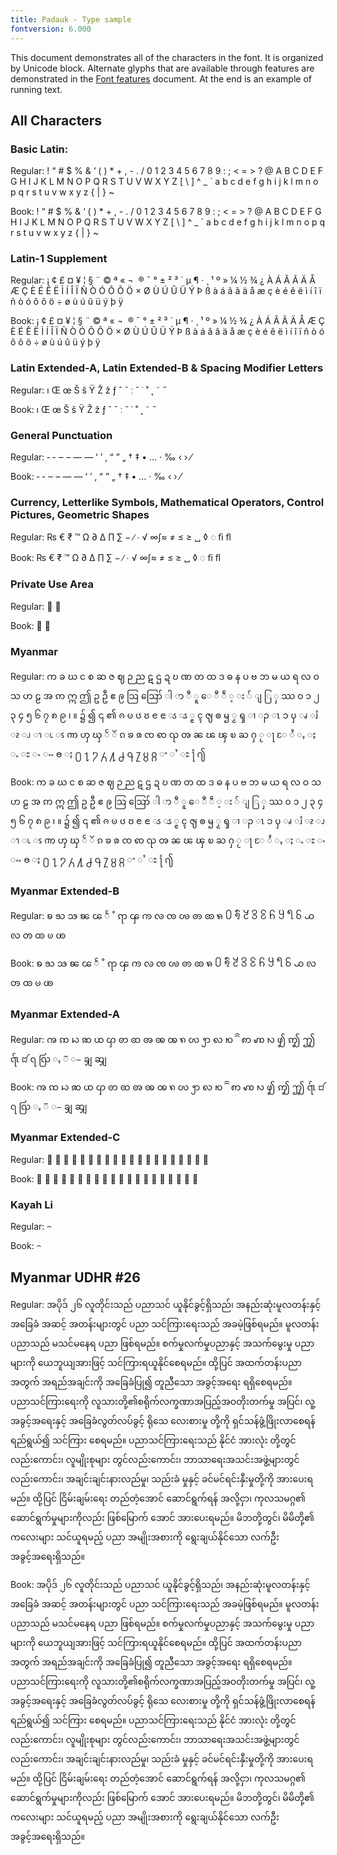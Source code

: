 ```yaml
---
title: Padauk - Type sample
fontversion: 6.000
---
```


This document demonstrates all of the characters in the font. It is organized by Unicode block. Alternate glyphs that are available through features are demonstrated in the [Font features](features.md) document. At the end is an example of running text.

## All Characters

### Basic Latin:

<span class='padauk-R normal'>Regular: ! “ # $ % & ‘ ( ) * + , - . / 0 1 2 3 4 5 6 7 8 9 : ; < = > ? @ A B C D E F G H I J K L M N O P Q R S T U V W X Y Z [ \ ] ^ _ &#x60; a b c d e f g h i j k l m n o p q r s t u v w x y z { | } ~</span>

<span class='padaukbook-R normal'>Book: ! “ # $ % & ‘ ( ) * + , - . / 0 1 2 3 4 5 6 7 8 9 : ; < = > ? @ A B C D E F G H I J K L M N O P Q R S T U V W X Y Z [ \ ] ^ _ &#x60; a b c d e f g h i j k l m n o p q r s t u v w x y z { | } ~</span>

### Latin-1 Supplement

<span class='padauk-R normal'>Regular: ¡ ¢ £ ¤ ¥ ¦ § ¨ © ª « ¬ ­ ® ¯ ° ± ² ³ ´ µ ¶ · ¸ ¹ º » ¼ ½ ¾ ¿ À Á Â Ã Ä Å Æ Ç È É Ê Ë Ì Í Î Ï Ñ Ò Ó Ô Õ Ö × Ø Ù Ú Û Ü Ý Þ ß à á â ã ä å æ ç è é ê ë ì í î ï ñ ò ó ô õ ö ÷ ø ù ú û ü ý þ ÿ</span>

<span class='padaukbook-R normal'>Book: ¡ ¢ £ ¤ ¥ ¦ § ¨ © ª « ¬ ­ ® ¯ ° ± ² ³ ´ µ ¶ · ¸ ¹ º » ¼ ½ ¾ ¿ À Á Â Ã Ä Å Æ Ç È É Ê Ë Ì Í Î Ï Ñ Ò Ó Ô Õ Ö × Ø Ù Ú Û Ü Ý Þ ß à á â ã ä å æ ç è é ê ë ì í î ï ñ ò ó ô õ ö ÷ ø ù ú û ü ý þ ÿ</span>

### Latin Extended-A, Latin Extended-B & Spacing Modifier Letters

<span class='padauk-R normal'>Regular: ı Œ œ Š š Ÿ Ž ž  ƒ  ˆ ˇ ː ˘ ˙ ˚ ˛ ˜ ˝</span>

<span class='padaukbook-R normal'>Book: ı Œ œ Š š Ÿ Ž ž  ƒ   ˆ ˇ ː ˘ ˙ ˚ ˛ ˜ ˝</span>

### General Punctuation

<span class='padauk-R normal'>Regular: ‐ ‑ ‒ – — ― ‘ ’ ‚ “ ” „ † ‡ • … ‧ ‰ ‹ › ⁄</span>

<span class='padaukbook-R normal'>Book: ‐ ‑ ‒ – — ― ‘ ’ ‚ “ ” „ † ‡ • … ‧ ‰ ‹ › ⁄</span>

### Currency, Letterlike Symbols, Mathematical Operators, Control Pictures, Geometric Shapes

<span class='padauk-R normal'>Regular: ₨ € ₹ ™ Ω ∂ ∆ ∏ ∑ − ∕ ∙ √ ∞∫≈ ≠ ≤ ≥ ␣ ◊ ◌ ﬁ ﬂ</span>

<span class='padaukbook-R normal'>Book: ₨ € ₹ ™ Ω ∂ ∆ ∏ ∑ − ∕ ∙ √ ∞∫≈ ≠ ≤ ≥ ␣ ◊ ◌ ﬁ ﬂ</span>

### Private Use Area

<span class='padauk-R normal'>Regular:  </span>

<span class='padaukbook-R normal'>Book:  </span>

### Myanmar

<span class='padauk-R normal'>Regular: က ခ ဃ င စ ဆ ဇ ဈ ဉ ည ဋ ဌ ဍ ဎ ဏ တ ထ ဒ ဓ န ပ ဗ ဘ မ ယ ရ လ ဝ သ ဟ ဠ အ ဢ ဣ ဤ ဥ ဦ ဧ ဨ ဩ ဪ ါ ာ ီ ူ ေ ဳ ဵ ့ း ် ျ ြ ှ  ဿ ၀ ၁ ၂ ၃ ၄ ၅ ၆ ၇ ၈ ၉ ၊ ။ ၌ ၍ ၎ ၏ ၐ ၑ ၒ ၓ ၔ ၕ  ၖ ၗ ၙ ၚ ၛ  ၜ ၝ  ၟ ၡ ၢ ၣ ၤ ၥ ၦ ၧ ၨ ၩ ၪ ၫ ၬ  ၭ ၮ ၯ ၰ ၲ ၴ ၵ ၶ ၷ ၸ ၹ ၺ ၻ ၼ ၽ ၾ ၿ ႀ ႁ ႂ ႃ ႄ ႆ ႇ ႈ ႉ ႊ ႋ ႌ ႎ ႏ  ႐ ႑ ႒ ႓ ႔ ႕ ႖ ႗ ႘ ႙ ႚ ႛ ႜ ႞ ႟</span>

<span class='padaukbook-R normal'>Book: က ခ ဃ င စ ဆ ဇ ဈ ဉ ည ဋ ဌ ဍ ဎ ဏ တ ထ ဒ ဓ န ပ ဗ ဘ မ ယ ရ လ ဝ သ ဟ ဠ အ ဢ ဣ ဤ ဥ ဦ ဧ ဨ ဩ ဪ ါ ာ ီ ူ ေ ဳ ဵ ့ း ် ျ ြ ှ  ဿ ၀ ၁ ၂ ၃ ၄ ၅ ၆ ၇ ၈ ၉ ၊ ။ ၌ ၍ ၎ ၏ ၐ ၑ ၒ ၓ ၔ ၕ  ၖ ၗ ၙ ၚ ၛ  ၜ ၝ  ၟ ၡ ၢ ၣ ၤ ၥ ၦ ၧ ၨ ၩ ၪ ၫ ၬ  ၭ ၮ ၯ ၰ ၲ ၴ ၵ ၶ ၷ ၸ ၹ ၺ ၻ ၼ ၽ ၾ ၿ ႀ ႁ ႂ ႃ ႄ ႆ ႇ ႈ ႉ ႊ ႋ ႌ ႎ ႏ  ႐ ႑ ႒ ႓ ႔ ႕ ႖ ႗ ႘ ႙ ႚ ႛ ႜ ႞ ႟</span>

### Myanmar Extended-B

<span class='padauk-R normal'>Regular: ꧠ ꧡ ꧢ ꧣ ꧤ ꧥ ꧦ ꧧ ꧨ ꧩ ꧪ ꧫ ꧬ ꧭ ꧮ ꧯ ꧰ ꧱ ꧲ ꧳ ꧴ ꧵ ꧶ ꧷ ꧸ ꧹ ꧺ ꧻ ꧼ ꧽ ꧾ</span>

<span class='padaukbook-R normal'>Book: ꧠ ꧡ ꧢ ꧣ ꧤ ꧥ ꧦ ꧧ ꧨ ꧩ ꧪ ꧫ ꧬ ꧭ ꧮ ꧯ ꧰ ꧱ ꧲ ꧳ ꧴ ꧵ ꧶ ꧷ ꧸ ꧹ ꧺ ꧻ ꧼ ꧽ ꧾ</span>

### Myanmar Extended-A

<span class='padauk-R normal'>Regular: ꩠ ꩡ ꩢ ꩣ ꩤ ꩥ ꩦ ꩧ ꩨ ꩩ ꩪ ꩫ ꩬ ꩭ ꩮ ꩯ ꩰ ꩱ ꩲ ꩳ ꩴ ꩵ ꩶ ꩷ ꩸ ꩹ ꩺ ꩻ ꩼ ꩽ ꩾ ꩿ</span>

<span class='padaukbook-R normal'>Book: ꩠ ꩡ ꩢ ꩣ ꩤ ꩥ ꩦ ꩧ ꩨ ꩩ ꩪ ꩫ ꩬ ꩭ ꩮ ꩯ ꩰ ꩱ ꩲ ꩳ ꩴ ꩵ ꩶ ꩷ ꩸ ꩹ ꩺ ꩻ ꩼ ꩽ ꩾ ꩿ</span>

### Myanmar Extended-C

<span class='padauk-R normal'>Regular: 𑛐 𑛑 𑛒 𑛓 𑛔 𑛕 𑛖 𑛗 𑛘 𑛙 𑛚 𑛛 𑛜 𑛝 𑛞 𑛟 𑛠 𑛡 𑛢 𑛣</span>

<span class='padaukbook-R normal'>Book: 𑛐 𑛑 𑛒 𑛓 𑛔 𑛕 𑛖 𑛗 𑛘 𑛙 𑛚 𑛛 𑛜 𑛝 𑛞 𑛟 𑛠 𑛡 𑛢 𑛣</span>

### Kayah Li

​<span class='padauk-R normal'>Regular: ꤮</span>

<span class='padaukbook-R normal'>Book: ‌‍꤮</span>

## Myanmar UDHR #26

<span class='padauk-R normal'>Regular: အပိုဒ် ၂၆
လူတိုင်းသည် ပညာသင် ယူနိုင်ခွင့်ရှိသည်၊ အနည်းဆုံးမူလတန်းနှင့် အခြေခံ အဆင့် အတန်းများတွင် ပညာ သင်ကြားရေးသည် အခမဲ့ဖြစ်ရမည်။ မူလတန်းပညာသည် မသင်မနေရ ပညာ ဖြစ်ရမည်။ စက်မှုလက်မှုပညာနှင့် အသက်မွေးမှု ပညာများကို ယေဘူယျအားဖြင့် သင်ကြားရယူနိုင်စေရမည်။ ထို့ပြင် အထက်တန်းပညာအတွက် အရည်အချင်းကို အခြေခံပြု၍ တူညီသော အခွင့်အရေး ရရှိစေရမည်။
ပညာသင်ကြားရေးကို လူသားတို့၏စရိုက်လက္ခဏာအပြည့်အဝတိုးတက်မှု အပြင်၊ လူ့အခွင့်အရေးနှင့် အခြေခံလွတ်လပ်ခွင့် ရိုသေ လေးစားမှု တို့ကို ရှင်သန်ဖွံ့ဖြိုးလာစေရန် ရည်ရွယ်၍ သင်ကြား စေရမည်။ ပညာသင်ကြားရေးသည် နိုင်ငံ အားလုံး တို့တွင် လည်းကောင်း၊ လူမျိုးစုများ တွင်လည်းကောင်း၊ ဘာသာရေးအသင်းအဖွဲ့များတွင် လည်းကောင်း၊ အချင်းချင်းနားလည်မှု၊ သည်းခံ မှုနှင့် ခင်မင်ရင်းနှီးမှုတို့ကို အားပေးရမည်။ ထို့ပြင် ငြိမ်းချမ်းရေး တည်တံ့အောင် ဆောင်ရွက်ရန် အလို့ငှာ၊ ကုလသမဂ္ဂ၏ ဆောင်ရွက်မှုများကိုလည်း ဖြစ်မြောက် အောင် အားပေးရမည်။
မိဘတို့တွင်၊ မိမိတို့၏ ကလေးများ သင်ယူရမည့် ပညာ အမျိုးအစားကို ရွေးချယ်နိုင်သော လက်ဦး အခွင့်အရေးရှိသည်။</span>

<span class='padaukbook-R normal'>Book: အပိုဒ် ၂၆
လူတိုင်းသည် ပညာသင် ယူနိုင်ခွင့်ရှိသည်၊ အနည်းဆုံးမူလတန်းနှင့် အခြေခံ အဆင့် အတန်းများတွင် ပညာ သင်ကြားရေးသည် အခမဲ့ဖြစ်ရမည်။ မူလတန်းပညာသည် မသင်မနေရ ပညာ ဖြစ်ရမည်။ စက်မှုလက်မှုပညာနှင့် အသက်မွေးမှု ပညာများကို ယေဘူယျအားဖြင့် သင်ကြားရယူနိုင်စေရမည်။ ထို့ပြင် အထက်တန်းပညာအတွက် အရည်အချင်းကို အခြေခံပြု၍ တူညီသော အခွင့်အရေး ရရှိစေရမည်။
ပညာသင်ကြားရေးကို လူသားတို့၏စရိုက်လက္ခဏာအပြည့်အဝတိုးတက်မှု အပြင်၊ လူ့အခွင့်အရေးနှင့် အခြေခံလွတ်လပ်ခွင့် ရိုသေ လေးစားမှု တို့ကို ရှင်သန်ဖွံ့ဖြိုးလာစေရန် ရည်ရွယ်၍ သင်ကြား စေရမည်။ ပညာသင်ကြားရေးသည် နိုင်ငံ အားလုံး တို့တွင် လည်းကောင်း၊ လူမျိုးစုများ တွင်လည်းကောင်း၊ ဘာသာရေးအသင်းအဖွဲ့များတွင် လည်းကောင်း၊ အချင်းချင်းနားလည်မှု၊ သည်းခံ မှုနှင့် ခင်မင်ရင်းနှီးမှုတို့ကို အားပေးရမည်။ ထို့ပြင် ငြိမ်းချမ်းရေး တည်တံ့အောင် ဆောင်ရွက်ရန် အလို့ငှာ၊ ကုလသမဂ္ဂ၏ ဆောင်ရွက်မှုများကိုလည်း ဖြစ်မြောက် အောင် အားပေးရမည်။
မိဘတို့တွင်၊ မိမိတို့၏ ကလေးများ သင်ယူရမည့် ပညာ အမျိုးအစားကို ရွေးချယ်နိုင်သော လက်ဦး အခွင့်အရေးရှိသည်။</span>

<!-- PRODUCT SITE ONLY
[font id='padauk' face='Padauk-Regular' bold='Padauk-Bold' size='150%']
[font id='padaukbook' face='PadaukBook-Regular' bold='PadaukBook-Bold' size='150%']
-->
